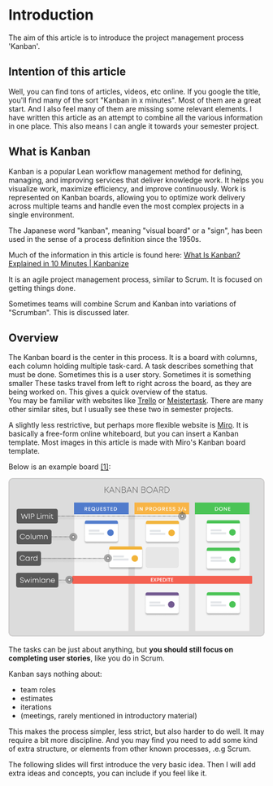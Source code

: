 ﻿# Introduction

The aim of this article is to introduce the project management process 'Kanban'.

## Intention of this article
Well, you can find tons of articles, videos, etc online. If you google the title, you'll find many of the sort "Kanban in x minutes".
Most of them are a great start. And I also feel many of them are missing some relevant elements.
I have written this article as an attempt to combine all the various information in one place. This also means I can angle it towards your semester project.

## What is Kanban
Kanban is a popular Lean workflow management method for defining, managing, 
and improving services that deliver knowledge work. It helps you visualize work, maximize efficiency, 
and improve continuously. Work is represented on Kanban boards, 
allowing you to optimize work delivery across multiple teams and handle even the most complex 
projects in a single environment.

The Japanese word "kanban", meaning "visual board" or a "sign", has been used in the sense of a process definition since the 1950s.

Much of the information in this article is found here: [What Is Kanban? Explained in 10 Minutes | Kanbanize](https://kanbanize.com/kanban-resources/getting-started/what-is-kanban)

It is an agile project management process, similar to Scrum. It is focused on getting things done.

Sometimes teams will combine Scrum and Kanban into variations of "Scrumban". This is discussed later.


## Overview
The Kanban board is the center in this process. It is a board with columns, each column holding multiple task-card.
A task describes something that must be done. Sometimes this is a user story. Sometimes it is something smaller
These tasks travel from left to right across the board, as they are being worked on. This gives a quick overview of the status.\
You may be familiar with websites like [Trello](https://trello.com/) or [Meistertask](https://www.meistertask.com/da). There are many other similar sites, but I usually see these two in semester projects.

A slightly less restrictive, but perhaps more flexible website is [Miro](https://miro.com/). It is basically a free-form online whiteboard, but you can insert a Kanban template. 
Most images in this article is made with Miro's Kanban board template.

Below is an example board [[1]](https://kanbanize.com/kanban-resources/getting-started/what-is-kanban):

![Kanban_board-elements.png](Kanban_board-elements.png)

The tasks can be just about anything, but **you should still focus on completing user stories**, like you do in Scrum.

Kanban says nothing about:
* team roles
* estimates
* iterations
* (meetings, rarely mentioned in introductory material)

This makes the process simpler, less strict, but also harder to do well. 
It may require a bit more discipline. And you may find you need to add some kind of extra structure, or elements from other known processes, .e.g Scrum.

The following slides will first introduce the very basic idea. Then I will add extra ideas and concepts, you can include if you feel like it.
